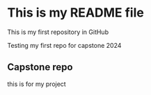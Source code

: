 # This is my README file
This is my first repository in GitHub

Testing my first repo for capstone
2024

## Capstone repo
this is for my project
